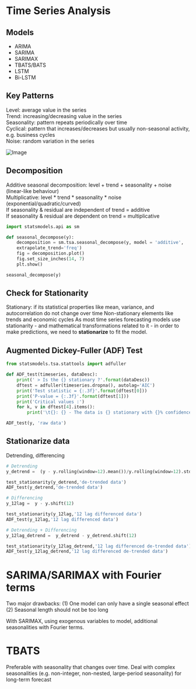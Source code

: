 # Time Series Analysis
## Models
- ARIMA
- SARIMA
- SARIMAX
- TBATS/BATS
- LSTM
- Bi-LSTM

## Key Patterns
Level: average value in the series <br>
Trend: increasing/decreasing value in the series <br>
Seasonality: pattern repeats periodically over time <br>
Cyclical: pattern that increases/decreases but usually non-seasonal 
activity, e.g. business cycles <br>
Noise: random variation in the series

![Image](https://www.bounteous.com/sites/default/files/b_inline_20200914.png)

## Decomposition
Additive seasonal decomposition: level + trend + seasonality + noise (linear-like behaviour) <br>
Multiplicative: level * trend * seasonality * noise (exponential/quadratic/curved) <br>
If seasonality & residual are independent of trend = additive <br>
If seasonality & residual are dependent on trend = multiplicative <br>

```python
import statsmodels.api as sm

def seasonal_decompose(y):
    decomposition = sm.tsa.seasonal_decompose(y, model = 'additive', 
    extrapolate_trend='freq')
    fig = decomposition.plot()
    fig.set_size_inches(14, 7)
    plt.show()

seasonal_decompose(y)
```

## Check for Stationarity
Stationary: if its statistical properties like mean, variance, and autocorrelation do not change over time
Non-stationary elements like trends and economic cycles
As most time series forecasting models use stationarity - and mathematical transformations related to it - in order to make predictions, we need to **stationarize** to fit the model. <br>

## Augmented Dickey-Fuller (ADF) Test
```python
from statsmodels.tsa.stattools import adfuller

def ADF_test(timeseries, dataDesc):
    print(' > Is the {} stationary ?'.format(dataDesc))
    dftest = adfuller(timeseries.dropna(), autolag='AIC')
    print('Test statistic = {:.3f}'.format(dftest[0]))
    print('P-value = {:.3f}'.format(dftest[1]))
    print('Critical values :')
    for k, v in dftest[4].items():
        print('\t{}: {} - The data is {} stationary with {}% confidence'.format(k, v, 'not' if v<dftest[0] else '', 100-int(k[:-1])))

ADF_test(y, 'raw data')
```

## Stationarize data
Detrending, differencing

```python
# Detrending
y_detrend =  (y - y.rolling(window=12).mean())/y.rolling(window=12).std()

test_stationarity(y_detrend,'de-trended data')
ADF_test(y_detrend,'de-trended data')
```

```python
# Differencing
y_12lag =  y - y.shift(12)

test_stationarity(y_12lag,'12 lag differenced data')
ADF_test(y_12lag,'12 lag differenced data')
```

```python
# Detrending + Differencing
y_12lag_detrend =  y_detrend - y_detrend.shift(12)

test_stationarity(y_12lag_detrend,'12 lag differenced de-trended data')
ADF_test(y_12lag_detrend,'12 lag differenced de-trended data')
```
# SARIMA/SARIMAX with Fourier terms
Two major drawbacks:
(1) One model can only have a single seasonal effect
(2) Seasonal length should not be too long

With SARIMAX, using exogenous variables to model, additional seasonalities with Fourier terms.

# TBATS
Preferable with seasonality that changes over time.
Deal with complex seasonalities (e.g. non-integer, non-nested, large-period seasonality) for long-term forecast

